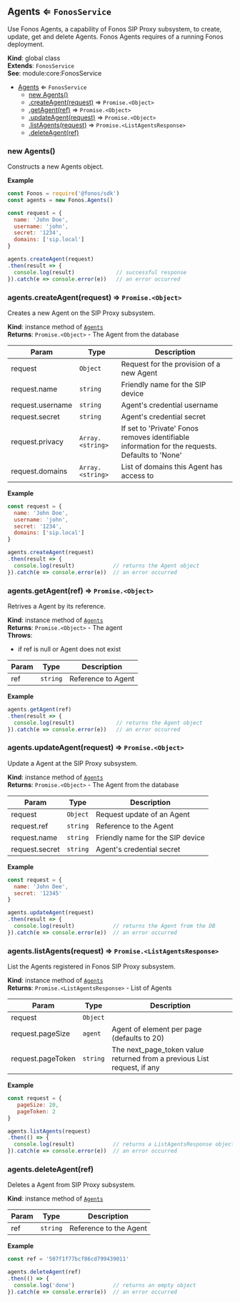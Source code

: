 <a name="Agents"></a>

## Agents ⇐ <code>FonosService</code>
Use Fonos Agents, a capability of Fonos SIP Proxy subsystem,
to create, update, get and delete Agents. Fonos Agents requires of a
running Fonos deployment.

**Kind**: global class  
**Extends**: <code>FonosService</code>  
**See**: module:core:FonosService  

* [Agents](#Agents) ⇐ <code>FonosService</code>
    * [new Agents()](#new_Agents_new)
    * [.createAgent(request)](#Agents+createAgent) ⇒ <code>Promise.&lt;Object&gt;</code>
    * [.getAgent(ref)](#Agents+getAgent) ⇒ <code>Promise.&lt;Object&gt;</code>
    * [.updateAgent(request)](#Agents+updateAgent) ⇒ <code>Promise.&lt;Object&gt;</code>
    * [.listAgents(request)](#Agents+listAgents) ⇒ <code>Promise.&lt;ListAgentsResponse&gt;</code>
    * [.deleteAgent(ref)](#Agents+deleteAgent)

<a name="new_Agents_new"></a>

### new Agents()
Constructs a new Agents object.

**Example**  
```js
const Fonos = require('@fonos/sdk')
const agents = new Fonos.Agents()

const request = {
  name: 'John Doe',
  username: 'john',
  secret: '1234',
  domains: ['sip.local']
}

agents.createAgent(request)
.then(result => {
  console.log(result)             // successful response
}).catch(e => console.error(e))   // an error occurred
```
<a name="Agents+createAgent"></a>

### agents.createAgent(request) ⇒ <code>Promise.&lt;Object&gt;</code>
Creates a new Agent on the SIP Proxy subsystem.

**Kind**: instance method of [<code>Agents</code>](#Agents)  
**Returns**: <code>Promise.&lt;Object&gt;</code> - The Agent from the database  

| Param | Type | Description |
| --- | --- | --- |
| request | <code>Object</code> | Request for the provision of a new Agent |
| request.name | <code>string</code> | Friendly name for the SIP device |
| request.username | <code>string</code> | Agent's credential username |
| request.secret | <code>string</code> | Agent's credential secret |
| request.privacy | <code>Array.&lt;string&gt;</code> | If set to 'Private' Fonos removes identifiable information for the requests. Defaults to 'None' |
| request.domains | <code>Array.&lt;string&gt;</code> | List of domains this Agent has access to |

**Example**  
```js
const request = {
  name: 'John Doe',
  username: 'john',
  secret: '1234',
  domains: ['sip.local']
}

agents.createAgent(request)
.then(result => {
  console.log(result)            // returns the Agent object
}).catch(e => console.error(e))  // an error occurred
```
<a name="Agents+getAgent"></a>

### agents.getAgent(ref) ⇒ <code>Promise.&lt;Object&gt;</code>
Retrives a Agent by its reference.

**Kind**: instance method of [<code>Agents</code>](#Agents)  
**Returns**: <code>Promise.&lt;Object&gt;</code> - The agent  
**Throws**:

- if ref is null or Agent does not exist


| Param | Type | Description |
| --- | --- | --- |
| ref | <code>string</code> | Reference to Agent |

**Example**  
```js
agents.getAgent(ref)
.then(result => {
  console.log(result)             // returns the Agent object
}).catch(e => console.error(e))   // an error occurred
```
<a name="Agents+updateAgent"></a>

### agents.updateAgent(request) ⇒ <code>Promise.&lt;Object&gt;</code>
Update a Agent at the SIP Proxy subsystem.

**Kind**: instance method of [<code>Agents</code>](#Agents)  
**Returns**: <code>Promise.&lt;Object&gt;</code> - The Agent from the database  

| Param | Type | Description |
| --- | --- | --- |
| request | <code>Object</code> | Request update of an Agent |
| request.ref | <code>string</code> | Reference to the Agent |
| request.name | <code>string</code> | Friendly name for the SIP device |
| request.secret | <code>string</code> | Agent's credential secret |

**Example**  
```js
const request = {
  name: 'John Dee',
  secret: '12345'
}

agents.updateAgent(request)
.then(result => {
  console.log(result)            // returns the Agent from the DB
}).catch(e => console.error(e))  // an error occurred
```
<a name="Agents+listAgents"></a>

### agents.listAgents(request) ⇒ <code>Promise.&lt;ListAgentsResponse&gt;</code>
List the Agents registered in Fonos SIP Proxy subsystem.

**Kind**: instance method of [<code>Agents</code>](#Agents)  
**Returns**: <code>Promise.&lt;ListAgentsResponse&gt;</code> - List of Agents  

| Param | Type | Description |
| --- | --- | --- |
| request | <code>Object</code> |  |
| request.pageSize | <code>agent</code> | Agent of element per page (defaults to 20) |
| request.pageToken | <code>string</code> | The next_page_token value returned from a previous List request, if any |

**Example**  
```js
const request = {
   pageSize: 20,
   pageToken: 2
}

agents.listAgents(request)
.then(() => {
  console.log(result)            // returns a ListAgentsResponse object
}).catch(e => console.error(e))  // an error occurred
```
<a name="Agents+deleteAgent"></a>

### agents.deleteAgent(ref)
Deletes a Agent from SIP Proxy subsystem.

**Kind**: instance method of [<code>Agents</code>](#Agents)  

| Param | Type | Description |
| --- | --- | --- |
| ref | <code>string</code> | Reference to the Agent |

**Example**  
```js
const ref = '507f1f77bcf86cd799439011'

agents.deleteAgent(ref)
.then(() => {
  console.log('done')            // returns an empty object
}).catch(e => console.error(e))  // an error occurred
```

